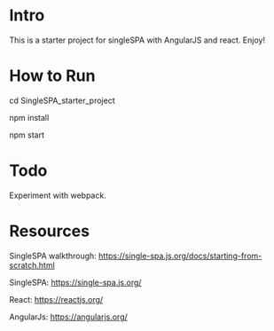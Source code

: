 
# Intro

This is a starter project for singleSPA with AngularJS and react. Enjoy!

# How to Run

cd SingleSPA_starter_project

npm install

npm start

# Todo

Experiment with webpack.

# Resources

SingleSPA walkthrough: https://single-spa.js.org/docs/starting-from-scratch.html

SingleSPA: https://single-spa.js.org/

React: https://reactjs.org/

AngularJs: https://angularjs.org/
